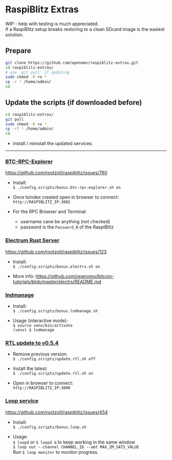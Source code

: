 # RaspiBlitz Extras

WIP - help with testing is much appreciated.  
If a RaspiBlitz setup breaks restoring to a clean SDcard image is the easiest solution.

## Prepare
```bash
git clone https://github.com/openoms/raspiblitz-extras.git
cd raspiblitz-extras/
# use `git pull` if updating
sudo chmod -R +x *
cp -r * /home/admin/
cd
```
## Update the scripts (if downloaded before)
```bash
cd raspiblitz-extras/
git pull
sudo chmod -R +x *
cp -rf * /home/admin/
cd
```
*  install / reinstall the updated services.

---
### [BTC-RPC-Explorer](https://github.com/janoside/btc-rpc-explorer)
https://github.com/rootzoll/raspiblitz/issues/760
* Install:  
`$ ./config.scripts/bonus.btc-rpc-explorer.sh on`

* Once txindex created open in browser to connect:  
`http://RASPIBLITZ_IP:3002`

* For the RPC Browser and Terminal:
    * username cane be anything (not checked)
    * password is the `Password_B` of the RaspiBlitz

### [Electrum Rust Server](https://github.com/romanz/electrs)
https://github.com/rootzoll/raspiblitz/issues/123
* Install:  
`$ ./config.scripts/bonus.electrs.sh on`

* More info: https://github.com/openoms/bitcoin-tutorials/blob/master/electrs/README.md    

### [lndmanage](https://github.com/bitromortac/lndmanage)
* Install:  
`$ ./config.scripts/bonus.lndmanage.sh`

* Usage (interactive mode):  
`$ source venv/bin/activate`  
`(venv) $ lndmanage `

### [RTL update to v0.5.4](https://github.com/Ride-The-Lightning/RTL/releases)
* Remove previous version:  
`$ ./config.scripts/update.rtl.sh off`

* Install the latest:  
`$ ./config.scripts/update.rtl.sh on`

* Open in browser to connect:  
`http://RASPIBLITZ_IP:3000`

### [Loop service](https://github.com/lightninglabs/loop)  
https://github.com/rootzoll/raspiblitz/issues/454
* Install:  
`$ ./config.scripts/bonus.loop.sh`

* Usage:  
`$ loopd` or `$ loopd &` to keep working in the same window  
`$ loop out --channel CHANNEL_ID --amt MAX_2M_SATS_VALUE`  
Run `$ loop monitor` to monitor progress.
